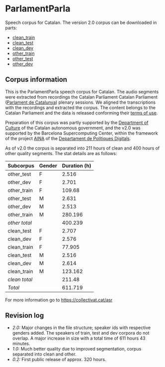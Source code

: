 # ParlamentParla

Speech corpus for Catalan. The version 2.0 corpus can be downloaded in parts:

* [clean_train](http://laklak.eu/share/clean_train.tar.gz)
* [clean_test](http://laklak.eu/share/clean_test.tar.gz)
* [clean_dev](http://laklak.eu/share/clean_dev.tar.gz)
* [other_train](http://laklak.eu/share/other_train.tar.gz)
* [other_test](http://laklak.eu/share/other_test.tar.gz)
* [other_dev](http://laklak.eu/share/other_dev.tar.gz)

## Corpus information

This is the ParlamentParla speech corpus for Catalan. The audio segments were
extracted from recordings the Catalan Parliament Catalan Parliament 
([Parlament de Catalunya](https://www.parlament.cat/)) plenary sessions. We
aligned the transcriptions with the recordings and extracted the corpus. 
The content belongs to the Catalan Parliament and the data is 
released conforming their [terms
of use](https://www.parlament.cat/pcat/serveis-parlament/avis-legal/).

Preparation of this corpus was partly supported by the [Department of
Culture](http://cultura.gencat.cat/) of the Catalan autonomous government,
and the v2.0 was supported by the Barcelona Supercomputing Center, within
the framework of the project [AINA](http://aina.gencat.cat/) of the 
[Departament de Polítiques Digitals](https://politiquesdigitals.gencat.cat).

As of v2.0 the corpus is separated into 211 hours of clean and 400 hours of
other quality segments. The stat details are as follows:

| Subcorpus   | Gender   |  Duration (h) |
|-------------|----------|------------|
| other_test  | F        |   2.516    |
| other_dev   | F        |   2.701    |
| other_train | F        |   109.68   |
| other_test  | M        |   2.631    |
| other_dev   | M        |   2.513    |
| other_train | M        |  280.196   |
|*other total*|          |  400.239   |
| clean_test  | F        |   2.707    |
| clean_dev   | F        |   2.576    |
| clean_train | F        |   77.905   |
| clean_test  | M        |   2.516    |
| clean_dev   | M        |   2.614    |
| clean_train | M        |  123.162   |
|*clean total*|          |   211.48   |
|*Total*      |          |  611.719   |

For more information go to <https://collectivat.cat/asr>

## Revision log

* _2.0:_ Major changes in the file structure; speaker ids with respective
genders added. The speakers of train, test and dev corpora do not overlap.
A major increase in size with a total time of 611 hours 43 minutes.
* _1.0:_ Much better quality due to improved segmentation, corpus separated
into clean and other.
* _0.2:_ First public release of approx. 320 hours.

